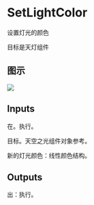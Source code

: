 # SetLightColor

设置灯光的颜色

目标是天灯组件

## 图示

![]($-20221218-20345144.png)

## Inputs

在。执行。

目标。天空之光组件对象参考。

新的灯光颜色：线性颜色结构。  

## Outputs

出：执行。
